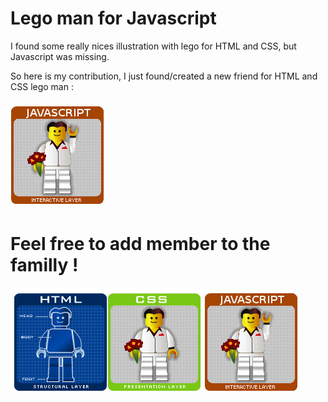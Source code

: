 # Lego man for Javascript
I found some really nices illustration with lego for HTML and CSS, but Javascript was missing.

So here is my contribution, I just found/created a new friend for HTML and CSS lego man :

![javascript lego](https://raw.githubusercontent.com/lennepkade/Illustration/master/LegoJavascript/JS_Lego.gif)


# Feel free to add member to the familly ! 
![javascript lego](https://raw.githubusercontent.com/lennepkade/Illustration/master/LegoJavascript/htmlcss_legoman.jpg)![javascript lego](https://raw.githubusercontent.com/lennepkade/Illustration/master/LegoJavascript/JS_Lego.gif)
